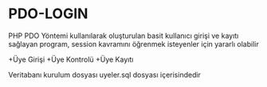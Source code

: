 # PDO-LOGIN


PHP PDO Yöntemi kullanılarak oluşturulan basit kullanıcı girişi ve kayıtı sağlayan program, session kavramını
öğrenmek isteyenler için yararlı olabilir

+Üye Girişi 
+Üye Kontrolü
+Üye Kayıtı


Veritabanı kurulum dosyası uyeler.sql dosyası içerisindedir
